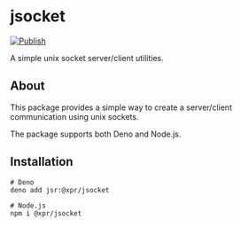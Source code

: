 # jsocket

[![Publish](https://github.com/ziv/jsocket/actions/workflows/publish.yml/badge.svg)](https://github.com/ziv/jsocket/actions/workflows/publish.yml)

A simple unix socket server/client utilities.

## About

This package provides a simple way to create a server/client communication using
unix sockets.

The package supports both Deno and Node.js.

## Installation

```shell
# Deno
deno add jsr:@xpr/jsocket

# Node.js
npm i @xpr/jsocket
```
